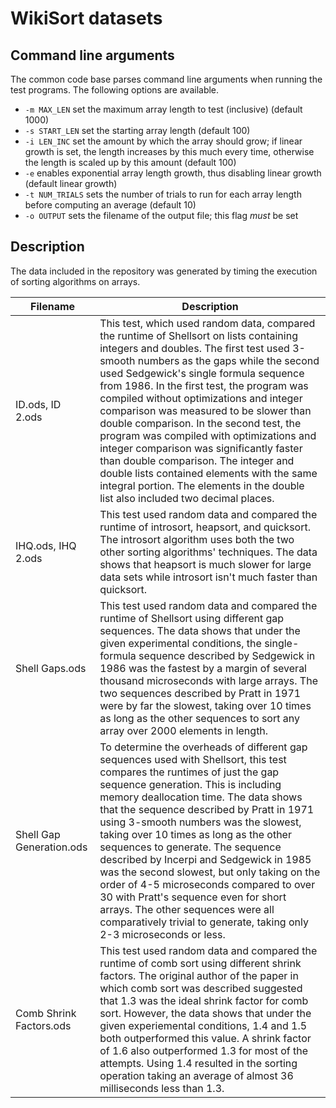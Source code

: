 # WikiSort datasets

## Command line arguments

The common code base parses command line arguments when running the test programs. The following options are available.

- `-m MAX_LEN` set the maximum array length to test (inclusive) (default 1000)
- `-s START_LEN` set the starting array length (default 100)
- `-i LEN_INC` set the amount by which the array should grow; if linear growth is set, the length increases by this much every time, otherwise the length is scaled up by this amount (default 100)
- `-e` enables exponential array length growth, thus disabling linear growth (default linear growth)
- `-t NUM_TRIALS` sets the number of trials to run for each array length before computing an average (default 10)
- `-o OUTPUT` sets the filename of the output file; this flag *must* be set

## Description

The data included in the repository was generated by timing the execution of sorting algorithms on arrays.

| Filename | Description |
| --- | --- |
| ID.ods, ID 2.ods |  This test, which used random data, compared the runtime of Shellsort on lists containing integers and doubles. The first test used 3-smooth numbers as the gaps while the second used Sedgewick's single formula sequence from 1986. In the first test, the program was compiled without optimizations and integer comparison was measured to be slower than double comparison. In the second test, the program was compiled with optimizations and integer comparison was significantly faster than double comparison. The integer and double lists contained elements with the same integral portion. The elements in the double list also included two decimal places. |
| IHQ.ods, IHQ 2.ods | This test used random data and compared the runtime of introsort, heapsort, and quicksort. The introsort algorithm uses both the two other sorting algorithms' techniques. The data shows that heapsort is much slower for large data sets while introsort isn't much faster than quicksort. |
| Shell Gaps.ods | This test used random data and compared the runtime of Shellsort using different gap sequences. The data shows that under the given experimental conditions, the single-formula sequence described by Sedgewick in 1986 was the fastest by a margin of several thousand microseconds with large arrays. The two sequences described by Pratt in 1971 were by far the slowest, taking over 10 times as long as the other sequences to sort any array over 2000 elements in length. |
| Shell Gap Generation.ods | To determine the overheads of different gap sequences used with Shellsort, this test compares the runtimes of just the gap sequence generation. This is including memory deallocation time. The data shows that the sequence described by Pratt in 1971 using 3-smooth numbers was the slowest, taking over 10 times as long as the other sequences to generate. The sequence described by Incerpi and Sedgewick in 1985 was the second slowest, but only taking on the order of 4-5 microseconds compared to over 30 with Pratt's sequence even for short arrays. The other sequences were all comparatively trivial to generate, taking only 2-3 microseconds or less.
| Comb Shrink Factors.ods | This test used random data and compared the runtime of comb sort using different shrink factors. The original author of the paper in which comb sort was described suggested that 1.3 was the ideal shrink factor for comb sort. However, the data shows that under the given experiemental conditions, 1.4 and 1.5 both outperformed this value. A shrink factor of 1.6 also outperformed 1.3 for most of the attempts. Using 1.4 resulted in the sorting operation taking an average of almost 36 milliseconds less than 1.3. |

